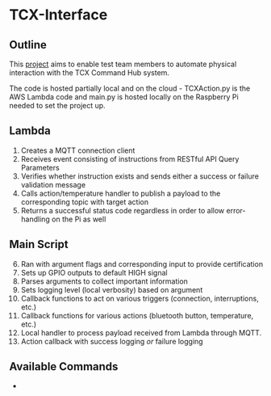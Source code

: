 # TCX-Interface
Outline
-
This [project](https://zodiacpoolsystems.atlassian.net/wiki/spaces/STG/pages/1469644835/Project+-+TCX+Interface) aims to enable test team members to automate physical interaction with the TCX Command Hub system.

The code is hosted partially local and on the cloud - TCXAction.py is the AWS Lambda code and main.py is hosted locally on the Raspberry Pi needed to set the project up.

Lambda
- 
1. Creates a MQTT connection client
2. Receives event consisting of instructions from RESTful API Query Parameters
3. Verifies whether instruction exists and sends either a success or failure validation message
4. Calls action/temperature handler to publish a payload to the corresponding topic with target action
5. Returns a successful status code regardless in order to allow error-handling on the Pi as well

Main Script
-
6. Ran with argument flags and corresponding input to provide certification
7. Sets up GPIO outputs to default HIGH signal
8. Parses arguments to collect important information
9. Sets logging level (local verbosity) based on argument
10. Callback functions to act on various triggers (connection, interruptions, etc.)
11. Callback functions for various actions (bluetooth button, temperature, etc.)
12. Local handler to process payload received from Lambda through MQTT.
13. Action callback with success logging *or* failure logging

 Available Commands
 -
 - 
<!--stackedit_data:
eyJoaXN0b3J5IjpbNTgwNDE3NjA1LC00MjE5ODM5OTJdfQ==
-->